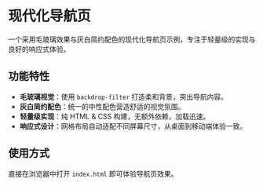# 现代化导航页

一个采用毛玻璃效果与灰白简约配色的现代化导航页示例，专注于轻量级的实现与良好的响应式体验。

## 功能特性

- **毛玻璃视觉**：使用 `backdrop-filter` 打造柔和背景，突出导航内容。
- **灰白简约配色**：统一的中性配色营造舒适的视觉氛围。
- **轻量级实现**：纯 HTML & CSS 构建，无额外依赖，加载迅速。
- **响应式设计**：网格布局自动适配不同屏幕尺寸，从桌面到移动端体验一致。

## 使用方式

直接在浏览器中打开 `index.html` 即可体验导航页效果。
